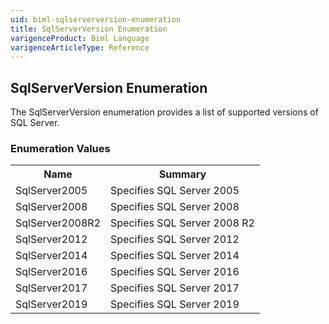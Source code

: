 ```yaml
---
uid: biml-sqlserverversion-enumeration
title: SqlServerVersion Enumeration
varigenceProduct: Biml Language
varigenceArticleType: Reference
---
```


## SqlServerVersion Enumeration<div class="LanguageSummary"><div class ="SummaryItem">The SqlServerVersion enumeration provides a list of supported versions of SQL Server.</div></div><div class="EnumValueGroup">### Enumeration Values<table id="EnumValue" class="MemberList"><tbody><tr><th class="MemberNameColumnHeader">Name</th><th class="MemberSummaryColumnHeader">Summary</th></tr><tr class="cd0"><td class="MemberName">SqlServer2005</td><td class="MemberSummary"><div class ="SummaryItem">Specifies SQL Server 2005</div> </td></tr><tr class="cd1"><td class="MemberName">SqlServer2008</td><td class="MemberSummary"><div class ="SummaryItem">Specifies SQL Server 2008</div> </td></tr><tr class="cd0"><td class="MemberName">SqlServer2008R2</td><td class="MemberSummary"><div class ="SummaryItem">Specifies SQL Server 2008 R2</div> </td></tr><tr class="cd1"><td class="MemberName">SqlServer2012</td><td class="MemberSummary"><div class ="SummaryItem">Specifies SQL Server 2012</div> </td></tr><tr class="cd0"><td class="MemberName">SqlServer2014</td><td class="MemberSummary"><div class ="SummaryItem">Specifies SQL Server 2014</div> </td></tr><tr class="cd1"><td class="MemberName">SqlServer2016</td><td class="MemberSummary"><div class ="SummaryItem">Specifies SQL Server 2016</div> </td></tr><tr class="cd0"><td class="MemberName">SqlServer2017</td><td class="MemberSummary"><div class ="SummaryItem">Specifies SQL Server 2017</div> </td></tr><tr class="cd1"><td class="MemberName">SqlServer2019</td><td class="MemberSummary"><div class ="SummaryItem">Specifies SQL Server 2019</div> </td></tr></tbody></table></div>